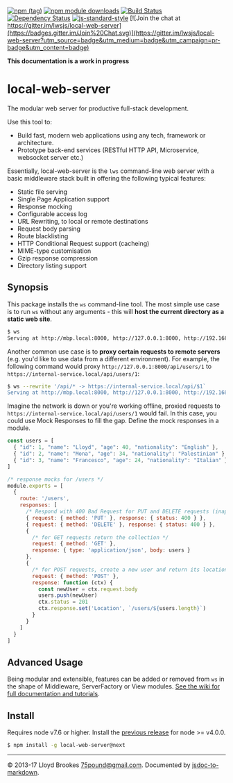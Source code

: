 [![npm (tag)](https://img.shields.io/npm/v/local-web-server/next.svg)](https://www.npmjs.org/package/local-web-server)
[![npm module downloads](https://img.shields.io/npm/dt/local-web-server.svg)](https://www.npmjs.org/package/local-web-server)
[![Build Status](https://travis-ci.org/lwsjs/local-web-server.svg?branch=next)](https://travis-ci.org/lwsjs/local-web-server)
[![Dependency Status](https://david-dm.org/lwsjs/local-web-server/next.svg)](https://david-dm.org/lwsjs/local-web-server/next)
[![js-standard-style](https://img.shields.io/badge/code%20style-standard-brightgreen.svg)](https://github.com/feross/standard)
[![Join the chat at https://gitter.im/lwsjs/local-web-server](https://badges.gitter.im/Join%20Chat.svg)](https://gitter.im/lwsjs/local-web-server?utm_source=badge&utm_medium=badge&utm_campaign=pr-badge&utm_content=badge)

**This documentation is a work in progress**

# local-web-server

The modular web server for productive full-stack development.

Use this tool to:

* Build fast, modern web applications using any tech, framework or architecture.
* Prototype back-end services (RESTful HTTP API, Microservice, websocket server etc.)

Essentially, local-web-server is the `lws` command-line web server with a basic middleware stack built in offering the following typical features:

* Static file serving
* Single Page Application support
* Response mocking 
* Configurable access log
* URL Rewriting, to local or remote destinations 
* Request body parsing
* Route blacklisting
* HTTP Conditional Request support (cacheing)
* MIME-type customisation
* Gzip response compression
* Directory listing support

## Synopsis

This package installs the `ws` command-line tool. The most simple use case is to run `ws` without any arguments - this will **host the current directory as a static web site**.

```sh
$ ws
Serving at http://mbp.local:8000, http://127.0.0.1:8000, http://192.168.0.100:8000
```

Another common use case is to **proxy certain requests to remote servers** (e.g. you'd like to use data from a different environment). For example, the following command would proxy `http://127.0.0.1:8000/api/users/1` to `https://internal-service.local/api/users/1`:

```sh
$ ws --rewrite '/api/* -> https://internal-service.local/api/$1`
Serving at http://mbp.local:8000, http://127.0.0.1:8000, http://192.168.0.100:8000
```

Imagine the network is down or you're working offline, proxied requests to `https://internal-service.local/api/users/1` would fail. In this case, you could use Mock Responses to fill the gap. Define the mock responses in a module.

```js
const users = [
  { "id": 1, "name": "Lloyd", "age": 40, "nationality": "English" },
  { "id": 2, "name": "Mona", "age": 34, "nationality": "Palestinian" },
  { "id": 3, "name": "Francesco", "age": 24, "nationality": "Italian" }
]

/* response mocks for /users */
module.exports = [
  {
    route: '/users',
    responses: [
      /* Respond with 400 Bad Request for PUT and DELETE requests (inappropriate on a collection) */
      { request: { method: 'PUT' }, response: { status: 400 } },
      { request: { method: 'DELETE' }, response: { status: 400 } },
      {
        /* for GET requests return the collection */
        request: { method: 'GET' },
        response: { type: 'application/json', body: users }
      },
      {
        /* for POST requests, create a new user and return its location */
        request: { method: 'POST' },
        response: function (ctx) {
          const newUser = ctx.request.body
          users.push(newUser)
          ctx.status = 201
          ctx.response.set('Location', `/users/${users.length}`)
        }
      }
    ]
  }
]
```

## Advanced Usage

Being modular and extensible, features can be added or removed from `ws` in the shape of Middleware, ServerFactory or View modules. [See the wiki for full documentation and tutorials](https://github.com/lwsjs/local-web-server/wiki).

## Install

Requires node v7.6 or higher. Install the [previous release](https://github.com/lwsjs/local-web-server/tree/v1.x) for node >= v4.0.0.

```sh
$ npm install -g local-web-server@next
```
* * *

&copy; 2013-17 Lloyd Brookes <75pound@gmail.com>. Documented by [jsdoc-to-markdown](https://github.com/jsdoc2md/jsdoc-to-markdown).
